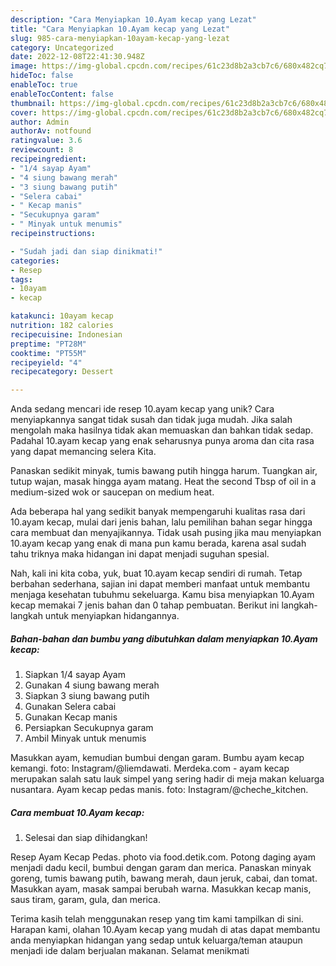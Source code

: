 ```yaml
---
description: "Cara Menyiapkan 10.Ayam kecap yang Lezat"
title: "Cara Menyiapkan 10.Ayam kecap yang Lezat"
slug: 985-cara-menyiapkan-10ayam-kecap-yang-lezat
category: Uncategorized
date: 2022-12-08T22:41:30.948Z
image: https://img-global.cpcdn.com/recipes/61c23d8b2a3cb7c6/680x482cq70/10ayam-kecap-foto-resep-utama.jpg
hideToc: false
enableToc: true
enableTocContent: false
thumbnail: https://img-global.cpcdn.com/recipes/61c23d8b2a3cb7c6/680x482cq70/10ayam-kecap-foto-resep-utama.jpg
cover: https://img-global.cpcdn.com/recipes/61c23d8b2a3cb7c6/680x482cq70/10ayam-kecap-foto-resep-utama.jpg
author: Admin
authorAv: notfound
ratingvalue: 3.6
reviewcount: 8
recipeingredient:
- "1/4 sayap Ayam"
- "4 siung bawang merah"
- "3 siung bawang putih"
- "Selera cabai"
- " Kecap manis"
- "Secukupnya garam"
- " Minyak untuk menumis"
recipeinstructions:

- "Sudah jadi dan siap dinikmati!"
categories:
- Resep
tags:
- 10ayam
- kecap

katakunci: 10ayam kecap 
nutrition: 182 calories
recipecuisine: Indonesian
preptime: "PT28M"
cooktime: "PT55M"
recipeyield: "4"
recipecategory: Dessert

---
```





Anda sedang mencari ide resep 10.ayam kecap yang unik? Cara menyiapkannya sangat tidak susah dan tidak juga mudah. Jika salah mengolah maka hasilnya tidak akan memuaskan dan bahkan tidak sedap. Padahal 10.ayam kecap yang enak seharusnya punya aroma dan cita rasa yang dapat memancing selera Kita.





Panaskan sedikit minyak, tumis bawang putih hingga harum. Tuangkan air, tutup wajan, masak hingga ayam matang. Heat the second Tbsp of oil in a medium-sized wok or saucepan on medium heat.

Ada beberapa hal yang sedikit banyak mempengaruhi kualitas rasa dari 10.ayam kecap, mulai dari jenis bahan, lalu pemilihan bahan segar hingga cara membuat dan menyajikannya. Tidak usah pusing jika mau menyiapkan 10.ayam kecap yang enak di mana pun kamu berada, karena asal sudah tahu triknya maka hidangan ini dapat menjadi suguhan spesial.






Nah, kali ini kita coba, yuk, buat 10.ayam kecap sendiri di rumah. Tetap berbahan sederhana, sajian ini dapat memberi manfaat untuk membantu menjaga kesehatan tubuhmu sekeluarga. Kamu bisa menyiapkan 10.Ayam kecap memakai 7 jenis bahan dan 0 tahap pembuatan. Berikut ini langkah-langkah untuk menyiapkan hidangannya.

<!--inarticleads1-->

##### Bahan-bahan dan bumbu yang dibutuhkan dalam menyiapkan 10.Ayam kecap:

1. Siapkan 1/4 sayap Ayam
1. Gunakan 4 siung bawang merah
1. Siapkan 3 siung bawang putih
1. Gunakan Selera cabai
1. Gunakan  Kecap manis
1. Persiapkan Secukupnya garam
1. Ambil  Minyak untuk menumis


Masukkan ayam, kemudian bumbui dengan garam. Bumbu ayam kecap kemangi. foto: Instagram/@liemdawati. Merdeka.com - ayam kecap merupakan salah satu lauk simpel yang sering hadir di meja makan keluarga nusantara. Ayam kecap pedas manis. foto: Instagram/@cheche_kitchen. 

<!--inarticleads2-->

##### Cara membuat 10.Ayam kecap:


1. Selesai dan siap dihidangkan!

Resep Ayam Kecap Pedas. photo via food.detik.com. Potong daging ayam menjadi dadu kecil, bumbui dengan garam dan merica. Panaskan minyak goreng, tumis bawang putih, bawang merah, daun jeruk, cabai, dan tomat. Masukkan ayam, masak sampai berubah warna. Masukkan kecap manis, saus tiram, garam, gula, dan merica. 

Terima kasih telah menggunakan resep yang tim kami tampilkan di sini. Harapan kami, olahan 10.Ayam kecap yang mudah di atas dapat membantu anda menyiapkan hidangan yang sedap untuk keluarga/teman ataupun menjadi ide dalam berjualan makanan. Selamat menikmati
